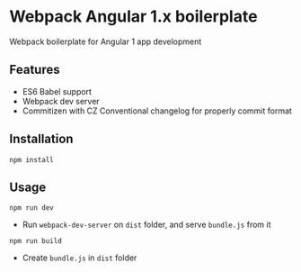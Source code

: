 
# Webpack Angular 1.x boilerplate

Webpack boilerplate for Angular 1 app development

## Features

* ES6 Babel support
* Webpack dev server
* Commitizen with CZ Conventional changelog for properly commit format

## Installation 

```
npm install
```

## Usage

```
npm run dev
```

- Run `webpack-dev-server` on `dist` folder, and serve `bundle.js` from it

```
npm run build
```

- Create `bundle.js` in `dist` folder





